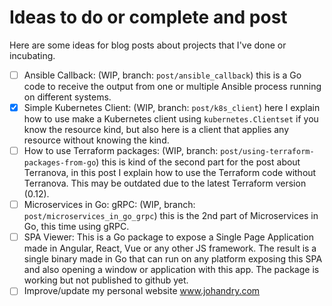 # Ideas to do or complete and post

Here are some ideas for blog posts about projects that I've done or incubating.

- [ ] Ansible Callback: (WIP, branch: `post/ansible_callback`) this is a Go code to receive the output from one or multiple Ansible process running on different systems.
- [X] Simple Kubernetes Client: (WIP, branch: `post/k8s_client`) here I explain how to use make a Kubernetes client using `kubernetes.Clientset` if you know the resource kind, but also here is a client that applies any resource without knowing the kind.
- [ ] How to use Terraform packages: (WIP, branch: `post/using-terraform-packages-from-go`) this is kind of the second part for the post about Terranova, in this post I explain how to use the Terraform code without Terranova. This may be outdated due to the latest Terraform version (0.12).
- [ ] Microservices in Go: gRPC: (WIP, branch: `post/microservices_in_go_grpc`) this is the 2nd part of Microservices in Go, this time using gRPC.
- [ ] SPA Viewer: This is a Go package to expose a Single Page Application made in Angular, React, Vue or any other JS framework. The result is a single binary made in Go that can run on any platform exposing this SPA and also opening a window or application with this app. The package is working but not published to github yet.
- [ ] Improve/update my personal website www.johandry.com
